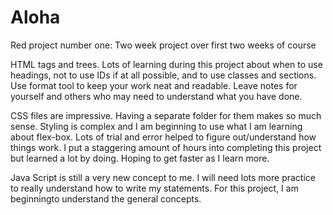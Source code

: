 # Aloha 

Red project number one: Two week project over first two weeks of course

HTML tags and trees. Lots of learning during this project about when to use headings, not to use IDs if at all possible, and to use classes and sections. Use format tool to keep your work neat and readable. Leave notes for yourself and others who may need to understand what you have done.


CSS files are impressive. Having a separate folder for them makes so much sense. Styling is complex and I am beginning to use what I am learning about flex-box. Lots of trial and error helped to figure out/understand how things work. I put a staggering amount of hours into completing this project but learned a lot by doing. Hoping to get faster as I learn more.



Java Script is still a very new concept to me. I will need lots more practice to really understand how to write my statements. For this project, I am beginningto understand the general concepts.